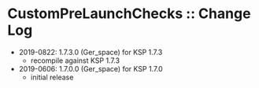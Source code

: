 # CustomPreLaunchChecks :: Change Log

* 2019-0822: 1.7.3.0 (Ger_space) for KSP 1.7.3
	+ recompile against KSP 1.7.3
* 2019-0606: 1.7.0.0 (Ger_space) for KSP 1.7.0
	+ initial release
